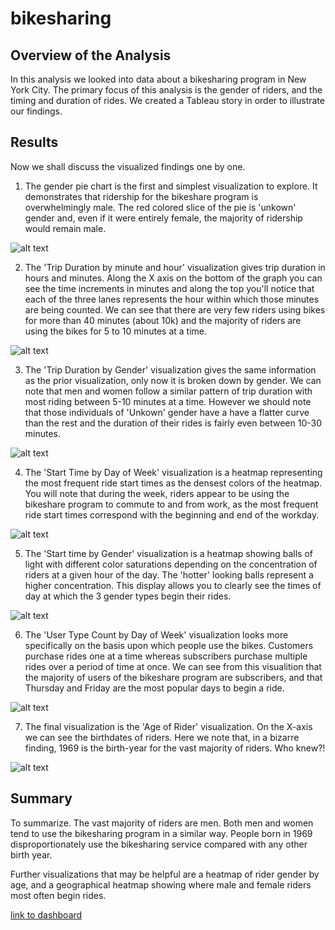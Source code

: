 # bikesharing

## Overview of the Analysis
In this analysis we looked into data about a bikesharing program in New York City. The primary focus of this analysis is the gender of riders, and the timing and duration of rides. We created a Tableau story in order to illustrate our findings.

## Results
Now we shall discuss the visualized findings one by one.

1. The gender pie chart is the first and simplest visualization to explore. It demonstrates that ridership for the bikeshare program is overwhelmingly male. The red colored slice of the pie is 'unkown' gender and, even if it were entirely female, the majority of ridership would remain male. 

![alt text](https://github.com/Anthony-Hendrickson/bikesharing/blob/main/Photos/1-Gender_pie.PNG)

2. The 'Trip Duration by minute and hour' visualization gives trip duration in hours and minutes. Along the X axis on the bottom of the graph you can see the time increments in minutes and along the top you'll notice that each of the three lanes represents the hour within which those minutes are being counted. We can see that there are very few riders using bikes for more than 40 minutes (about 10k) and the majority of riders are using the bikes for 5 to 10 minutes at a time. 

![alt text](https://github.com/Anthony-Hendrickson/bikesharing/blob/main/Photos/2-ridership_times.PNG)

3. The 'Trip Duration by Gender' visualization gives the same information as the prior visualization, only now it is broken down by gender. We can note that men and women follow a similar pattern of trip duration with most riding between 5-10 minutes at a time. However we should note that those individuals of 'Unkown' gender have a have a flatter curve than the rest and the duration of their rides is fairly even between 10-30 minutes. 

![alt text](https://github.com/Anthony-Hendrickson/bikesharing/blob/main/Photos/3-gender_ride_times.PNG)

4. The 'Start Time by Day of Week' visualization is a heatmap representing the most frequent ride start times as the densest colors of the heatmap. You will note that during the week, riders appear to be using the bikeshare program to commute to and from work, as the most frequent ride start times correspond with the beginning and end of the workday. 

![alt text](https://github.com/Anthony-Hendrickson/bikesharing/blob/main/Photos/4-start_time_day_of_week.PNG)

5. The 'Start time by Gender' visualization is a heatmap showing balls of light with different color saturations depending on the concentration of riders at a given hour of the day. The 'hotter' looking balls represent a higher concentration. This display allows you to clearly see the times of day at which the 3 gender types begin their rides. 

![alt text](https://github.com/Anthony-Hendrickson/bikesharing/blob/main/Photos/5-Start_time_by_gender.PNG)

6. The 'User Type Count by Day of Week' visualization looks more specifically on the basis upon which people use the bikes. Customers purchase rides one at a time whereas subscribers purchase multiple rides over a period of time at once. We can see from this visualition that the majority of users of the bikeshare program are subscribers, and that Thursday and Friday are the most popular days to begin a ride. 

![alt text](https://github.com/Anthony-Hendrickson/bikesharing/blob/main/Photos/6-User_type_count_by_day_of_week.png)

7. The final visualization is the 'Age of Rider' visualization. On the X-axis we can see the birthdates of riders. Here we note that, in a bizarre finding, 1969 is the birth-year for the vast majority of riders. Who knew?! 

![alt text](https://github.com/Anthony-Hendrickson/bikesharing/blob/main/Photos/7-Age_of_rider.PNG)

## Summary

To summarize. The vast majority of riders are men. Both men and women tend to use the bikesharing program in a similar way. People born in 1969 disproportionately use the bikesharing service compared with any other birth year. 

Further visualizations that may be helpful are a heatmap of rider gender by age, and a geographical heatmap showing where male and female riders most often begin rides.

[link to dashboard](https://public.tableau.com/profile/anthony.hendrickson#!/vizhome/AH_NYC_CITIBIKE_CHALLENGE/gnder_pie?publish=yes)
